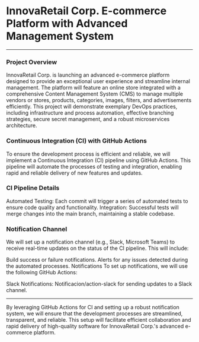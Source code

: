 ﻿# InnovaRetail Corp. E-commerce Platform with Advanced Management System
 
 ---

### Project Overview

InnovaRetail Corp. is launching an advanced e-commerce platform designed to provide an exceptional user experience and streamline internal management. The platform will feature an online store integrated with a comprehensive Content Management System (CMS) to manage multiple vendors or stores, products, categories, images, filters, and advertisements efficiently. This project will demonstrate exemplary DevOps practices, including infrastructure and process automation, effective branching strategies, secure secret management, and a robust microservices architecture.

### Continuous Integration (CI) with GitHub Actions

To ensure the development process is efficient and reliable, we will implement a Continuous Integration (CI) pipeline using GitHub Actions. This pipeline will automate the processes of testing and integration, enabling rapid and reliable delivery of new features and updates.

### CI Pipeline Details

Automated Testing: Each commit will trigger a series of automated tests to ensure code quality and functionality.
Integration: Successful tests will merge changes into the main branch, maintaining a stable codebase.

### Notification Channel

We will set up a notification channel (e.g., Slack, Microsoft Teams) to receive real-time updates on the status of the CI pipeline. This will include:

Build success or failure notifications.
Alerts for any issues detected during the automated processes.
Notifications
To set up notifications, we will use the following GitHub Actions:

Slack Notifications: Notificacion/action-slack for sending updates to a Slack channel.

---

By leveraging GitHub Actions for CI and setting up a robust notification system, we will ensure that the development processes are streamlined, transparent, and reliable. This setup will facilitate efficient collaboration and rapid delivery of high-quality software for InnovaRetail Corp.'s advanced e-commerce platform.








